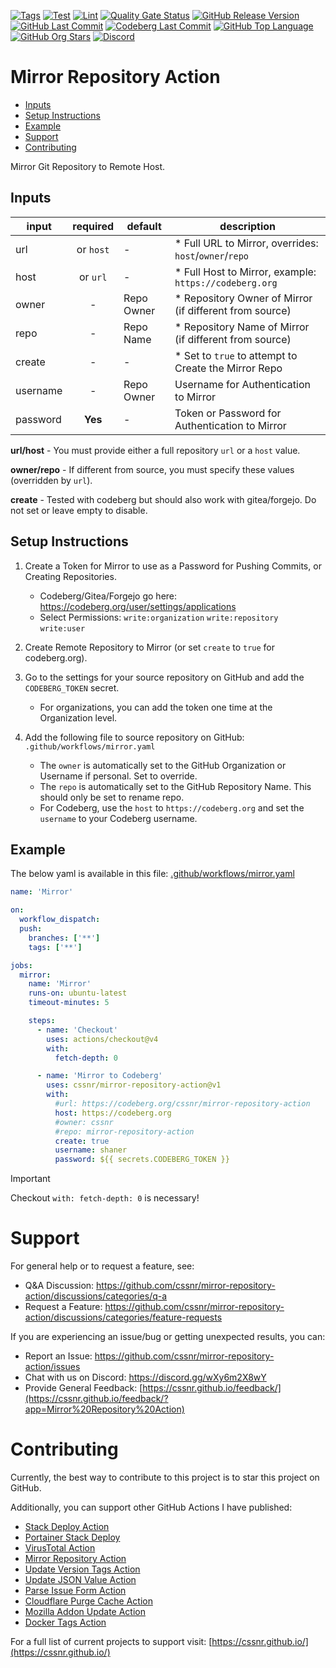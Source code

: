 [![Tags](https://img.shields.io/github/actions/workflow/status/cssnr/mirror-repository-action/tags.yaml?logo=github&logoColor=white&label=tags)](https://github.com/cssnr/mirror-repository-action/actions/workflows/tags.yaml)
[![Test](https://img.shields.io/github/actions/workflow/status/cssnr/mirror-repository-action/test.yaml?logo=github&logoColor=white&label=test)](https://github.com/cssnr/mirror-repository-action/actions/workflows/test.yaml)
[![Lint](https://img.shields.io/github/actions/workflow/status/cssnr/mirror-repository-action/lint.yaml?logo=github&logoColor=white&label=lint)](https://github.com/cssnr/mirror-repository-action/actions/workflows/lint.yaml)
[![Quality Gate Status](https://sonarcloud.io/api/project_badges/measure?project=cssnr_mirror-repository-action&metric=alert_status)](https://sonarcloud.io/summary/new_code?id=cssnr_mirror-repository-action)
[![GitHub Release Version](https://img.shields.io/github/v/release/cssnr/mirror-repository-action?logo=github)](https://github.com/cssnr/mirror-repository-action/releases/latest)
[![GitHub Last Commit](https://img.shields.io/github/last-commit/cssnr/mirror-repository-action?logo=github&logoColor=white&label=updated)](https://github.com/cssnr/mirror-repository-action/graphs/commit-activity)
[![Codeberg Last Commit](https://img.shields.io/gitea/last-commit/cssnr/mirror-repository-action/master?gitea_url=https%3A%2F%2Fcodeberg.org%2F&logo=codeberg&logoColor=white&label=updated)](https://codeberg.org/cssnr/mirror-repository-action)
[![GitHub Top Language](https://img.shields.io/github/languages/top/cssnr/mirror-repository-action?logo=htmx&logoColor=white)](https://github.com/cssnr/mirror-repository-action)
[![GitHub Org Stars](https://img.shields.io/github/stars/cssnr?style=flat&logo=github&logoColor=white)](https://cssnr.github.io/)
[![Discord](https://img.shields.io/discord/899171661457293343?logo=discord&logoColor=white&label=discord&color=7289da)](https://discord.gg/wXy6m2X8wY)

# Mirror Repository Action

- [Inputs](#Inputs)
- [Setup Instructions](#Setup-Instructions)
- [Example](#Example)
- [Support](#Support)
- [Contributing](#Contributing)

Mirror Git Repository to Remote Host.

## Inputs

| input    | required  | default    | description                                              |
| -------- | :-------: | ---------- | -------------------------------------------------------- |
| url      | or `host` | -          | \* Full URL to Mirror, overrides: `host`/`owner`/`repo`  |
| host     | or `url`  | -          | \* Full Host to Mirror, example: `https://codeberg.org`  |
| owner    |     -     | Repo Owner | \* Repository Owner of Mirror (if different from source) |
| repo     |     -     | Repo Name  | \* Repository Name of Mirror (if different from source)  |
| create   |     -     | -          | \* Set to `true` to attempt to Create the Mirror Repo    |
| username |     -     | Repo Owner | Username for Authentication to Mirror                    |
| password |  **Yes**  | -          | Token or Password for Authentication to Mirror           |

**url/host** - You must provide either a full repository `url` or a `host` value.

**owner/repo** - If different from source, you must specify these values (overridden by `url`).

**create** - Tested with codeberg but should also work with gitea/forgejo. Do not set or leave empty to disable.

## Setup Instructions

1. Create a Token for Mirror to use as a Password for Pushing Commits, or Creating Repositories.

   - Codeberg/Gitea/Forgejo go here: https://codeberg.org/user/settings/applications
   - Select Permissions: `write:organization` `write:repository` `write:user`

2. Create Remote Repository to Mirror (or set `create` to `true` for codeberg.org).

3. Go to the settings for your source repository on GitHub and add the `CODEBERG_TOKEN` secret.

   - For organizations, you can add the token one time at the Organization level.

4. Add the following file to source repository on GitHub: `.github/workflows/mirror.yaml`

   - The `owner` is automatically set to the GitHub Organization or Username if personal. Set to override.
   - The `repo` is automatically set to the GitHub Repository Name. This should only be set to rename repo.
   - For Codeberg, use the `host` to `https://codeberg.org` and set the `username` to your Codeberg username.

## Example

The below yaml is available in this file: [.github/workflows/mirror.yaml](mirror.yaml)

```yaml
name: 'Mirror'

on:
  workflow_dispatch:
  push:
    branches: ['**']
    tags: ['**']

jobs:
  mirror:
    name: 'Mirror'
    runs-on: ubuntu-latest
    timeout-minutes: 5

    steps:
      - name: 'Checkout'
        uses: actions/checkout@v4
        with:
          fetch-depth: 0

      - name: 'Mirror to Codeberg'
        uses: cssnr/mirror-repository-action@v1
        with:
          #url: https://codeberg.org/cssnr/mirror-repository-action
          host: https://codeberg.org
          #owner: cssnr
          #repo: mirror-repository-action
          create: true
          username: shaner
          password: ${{ secrets.CODEBERG_TOKEN }}
```

> [!IMPORTANT]  
> Checkout `with: fetch-depth: 0` is necessary!

# Support

For general help or to request a feature, see:

- Q&A Discussion: https://github.com/cssnr/mirror-repository-action/discussions/categories/q-a
- Request a Feature: https://github.com/cssnr/mirror-repository-action/discussions/categories/feature-requests

If you are experiencing an issue/bug or getting unexpected results, you can:

- Report an Issue: https://github.com/cssnr/mirror-repository-action/issues
- Chat with us on Discord: https://discord.gg/wXy6m2X8wY
- Provide General Feedback: [https://cssnr.github.io/feedback/](https://cssnr.github.io/feedback/?app=Mirror%20Repository%20Action)

# Contributing

Currently, the best way to contribute to this project is to star this project on GitHub.

Additionally, you can support other GitHub Actions I have published:

- [Stack Deploy Action](https://github.com/cssnr/stack-deploy-action?tab=readme-ov-file#readme)
- [Portainer Stack Deploy](https://github.com/cssnr/portainer-stack-deploy-action?tab=readme-ov-file#readme)
- [VirusTotal Action](https://github.com/cssnr/virustotal-action?tab=readme-ov-file#readme)
- [Mirror Repository Action](https://github.com/cssnr/mirror-repository-action?tab=readme-ov-file#readme)
- [Update Version Tags Action](https://github.com/cssnr/update-version-tags-action?tab=readme-ov-file#readme)
- [Update JSON Value Action](https://github.com/cssnr/update-json-value-action?tab=readme-ov-file#readme)
- [Parse Issue Form Action](https://github.com/cssnr/parse-issue-form-action?tab=readme-ov-file#readme)
- [Cloudflare Purge Cache Action](https://github.com/cssnr/cloudflare-purge-cache-action?tab=readme-ov-file#readme)
- [Mozilla Addon Update Action](https://github.com/cssnr/mozilla-addon-update-action?tab=readme-ov-file#readme)
- [Docker Tags Action](https://github.com/cssnr/docker-tags-action?tab=readme-ov-file#readme)

For a full list of current projects to support visit: [https://cssnr.github.io/](https://cssnr.github.io/)
